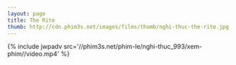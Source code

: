```yaml
---
layout: page
title: The Rite
thumb: http://cdn.phim3s.net/images/films/thumb/nghi-thuc-the-rite.jpg
---
```

{% include jwpadv src='//phim3s.net/phim-le/nghi-thuc_993/xem-phim//video.mp4' %}